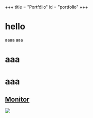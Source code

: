 +++
title = "Portfólio"
id = "portfolio"
+++

# hello
aaaa
aaa
# aaa
# aaa




## [Monitor](https://monitordomercado.com.br)
![](https://storage.googleapis.com/mm-images/static/monitor-logo-amarelo.png)